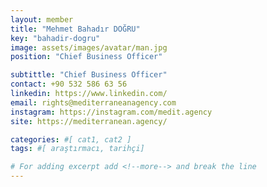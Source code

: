 ```yaml
---
layout: member
title: "Mehmet Bahadır DOĞRU"
key: "bahadir-dogru"
image: assets/images/avatar/man.jpg
position: "Chief Business Officer"

subtittle: "Chief Business Officer"
contact: +90 532 586 63 56
linkedin: https://www.linkedin.com/
email: rights@mediterraneanagency.com
instagram: https://instagram.com/medit.agency
site: https://mediterranean.agency/

categories: #[ cat1, cat2 ]
tags: #[ araştırmacı, tarihçi]

# For adding excerpt add <!--more--> and break the line
---
```


 
<!--more-->

